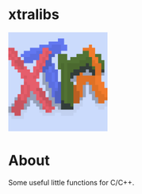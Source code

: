 # xtralibs 

<img src="xtralib_logo.png" alt="xtralbs" width="200"/>

# About

Some useful little functions for C/C++.